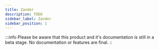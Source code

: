 ```yaml
---
title: Zander
description: TODO
sidebar_label: Zander
sidebar_position: 1
---
```


:::info
Please be aware that this product and it's documentation is still in a beta stage. No documentation or features are final.
::